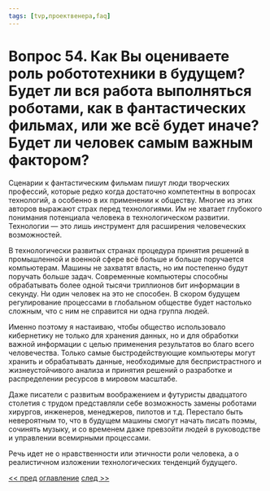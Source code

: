 ```yaml
---
tags: [tvp,проектвенера,faq]
---
```

# Вопрос 54. Как Вы оцениваете роль робототехники в будущем? Будет ли вся работа выполняться роботами, как в фантастических фильмах, или же всё будет иначе? Будет ли человек самым важным фактором?

Сценарии к фантастическим фильмам пишут люди творческих профессий, которые редко когда достаточно компетентны в вопросах технологий, а особенно в их применении к обществу. Многие из этих авторов выражают страх перед технологиями. Им не хватает глубокого понимания потенциала человека в технологическом развитии. Технологии — это лишь инструмент для расширения человеческих возможностей.

В технологически развитых странах процедура принятия решений в промышленной и военной сфере всё больше и больше поручается компьютерам. Машины не захватят власть, но им постепенно будут поручать больше задач. Современные компьютеры способны обрабатывать более одной тысячи триллионов бит информации в секунду. Ни один человек на это не способен. В скором будущем регулирование процессами в глобальном обществе будет настолько сложным, что с ним не справится ни одна группа людей.

Именно поэтому я настаиваю, чтобы общество использовало кибернетику не только для хранения данных, но и для обработки важной информации с целью применения результатов во благо всего человечества. Только самые быстродействующие компьютеры могут хранить и обрабатывать данные, необходимые для беспристрастного и жизнеустойчивого анализа и принятия решений о разработке и распределении ресурсов в мировом масштабе.

Даже писатели с развитым воображением и футуристы двадцатого столетия с трудом представляли себе возможность замены роботами хирургов, инженеров, менеджеров, пилотов и т.д. Перестало быть невероятным то, что в будущем машины смогут начать писать поэмы, сочинять музыку, и со временем даже превзойти людей в руководстве и управлении всемирными процессами.

Речь идет не о нравственности или этичности роли человека, а о реалистичном изложении технологических тенденций будущего.

[<< пред](Вопрос%2053.%20Какова%20роль%20кибернетики%20в%20принятии%20решений.md) [оглавление](FAQ%20%D0%BF%D0%BE%20%D0%BF%D1%80%D0%BE%D0%B5%D0%BA%D1%82%D1%83%20%C2%AB%D0%92%D0%B5%D0%BD%D0%B5%D1%80%D0%B0%C2%BB.md) [след >>](Вопрос%2055.%20Это%20то,%20что%20предлагал%20Карл%20Маркс.md)
